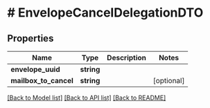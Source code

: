 # # EnvelopeCancelDelegationDTO

## Properties

Name | Type | Description | Notes
------------ | ------------- | ------------- | -------------
**envelope_uuid** | **string** |  |
**mailbox_to_cancel** | **string** |  | [optional]

[[Back to Model list]](../../README.md#models) [[Back to API list]](../../README.md#endpoints) [[Back to README]](../../README.md)
